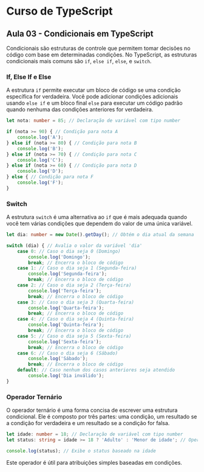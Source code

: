 
# Curso de TypeScript

## Aula 03 - Condicionais em TypeScript

Condicionais são estruturas de controle que permitem tomar decisões no código com base em determinadas condições. No TypeScript, as estruturas condicionais mais comuns são `if`, `else if`, `else`, e `switch`.

### If, Else If e Else

A estrutura `if` permite executar um bloco de código se uma condição específica for verdadeira. Você pode adicionar condições adicionais usando `else if` e um bloco final `else` para executar um código padrão quando nenhuma das condições anteriores for verdadeira.

```typescript
let nota: number = 85; // Declaração de variável com tipo number

if (nota >= 90) { // Condição para nota A
    console.log('A');
} else if (nota >= 80) { // Condição para nota B
    console.log('B');
} else if (nota >= 70) { // Condição para nota C
    console.log('C');
} else if (nota >= 60) { // Condição para nota D
    console.log('D');
} else { // Condição para nota F
    console.log('F');
}
```

### Switch

A estrutura `switch` é uma alternativa ao `if` que é mais adequada quando você tem várias condições que dependem do valor de uma única variável.

```typescript
let dia: number = new Date().getDay(); // Obtém o dia atual da semana

switch (dia) { // Avalia o valor da variável 'dia'
    case 0: // Caso o dia seja 0 (Domingo)
        console.log('Domingo');
        break; // Encerra o bloco de código
    case 1: // Caso o dia seja 1 (Segunda-feira)
        console.log('Segunda-feira');
        break; // Encerra o bloco de código
    case 2: // Caso o dia seja 2 (Terça-feira)
        console.log('Terça-feira');
        break; // Encerra o bloco de código
    case 3: // Caso o dia seja 3 (Quarta-feira)
        console.log('Quarta-feira');
        break; // Encerra o bloco de código
    case 4: // Caso o dia seja 4 (Quinta-feira)
        console.log('Quinta-feira');
        break; // Encerra o bloco de código
    case 5: // Caso o dia seja 5 (Sexta-feira)
        console.log('Sexta-feira');
        break; // Encerra o bloco de código
    case 6: // Caso o dia seja 6 (Sábado)
        console.log('Sábado');
        break; // Encerra o bloco de código
    default: // Caso nenhum dos casos anteriores seja atendido
        console.log('Dia inválido');
}
```

### Operador Ternário

O operador ternário é uma forma concisa de escrever uma estrutura condicional. Ele é composto por três partes: uma condição, um resultado se a condição for verdadeira e um resultado se a condição for falsa.

```typescript
let idade: number = 18; // Declaração de variável com tipo number
let status: string = idade >= 18 ? 'Adulto' : 'Menor de idade'; // Operador ternário

console.log(status); // Exibe o status baseado na idade
```

Este operador é útil para atribuições simples baseadas em condições.
